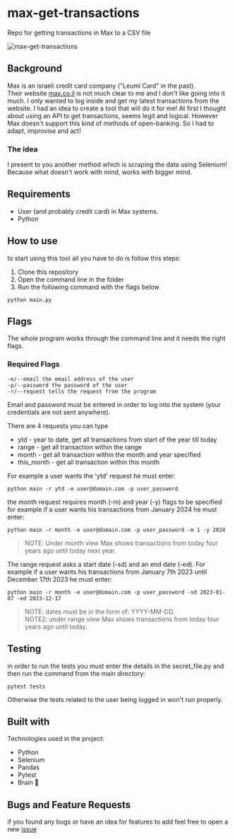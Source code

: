 # max-get-transactions

Repo for getting transactions in Max to a CSV file

![max-get-transactions](https://socialify.git.ci/VSciFlight/max-get-transactions/image?logo=https%3A%2F%2Fmedia.licdn.com%2Fdms%2Fimage%2FD4D03AQHxkHs-K9bSbA%2Fprofile-displayphoto-shrink_800_800%2F0%2F1673251636113%3Fe%3D1713398400%26v%3Dbeta%26t%3DD40rP28WlLGa-cyngSFNAQ2YsqCIMi6nvTfri7_MFGI&owner=1&theme=Auto)

## Background

Max is an israeli credit card company ("Leumi Card" in the past). <br>
Their website [max.co.il](www.max.co.il) is not much clear to me and I don't like going into it much. I only wanted to log inside and get my latest transactions from the website. I had an idea to create a tool that will do it for me! At first I thought about using an API to get transactions, seems legit and logical. However Max doesn't support this kind of methods of open-banking. So I had to adapt, improvise and act!

### The idea

I present to you another method which is scraping the data using Selenium! Because what doesn't work with mind, works with bigger mind.

## Requirements

* User (and probably credit card) in Max systems.
* Python

## How to use

to start using this tool all you have to do is follow this steps:

1. Clone this repository
2. Open the command line in the folder
3. Run the following command with the flags below

```
python main.py
```

## Flags

The whole program works through the command line and it needs the right flags.

### Required Flags
```
-e/--email the email address of the user
-p/--password the password of the user
-r/--request tells the request from the program
```

Email and password must be entered in order to log into the system (your credentials are not sent anywhere).

There are 4 requests you can type

* ytd - year to date, get all transactions from start of the year till today
* range - get all transaction within the range
* month - get all transaction within the month and year specified
* this_month - get all transaction within this month

For example a user wants the 'ytd' request he must enter:

```
python main -r ytd -e user@domain.com -p user_password
```

the month request requires month (-m) and year (-y) flags to be specified
for example if a user wants his transactions from January 2024 he must enter:

```
python main -r month -e user@domain.com -p user_password -m 1 -y 2024
```

> NOTE: Under month view Max shows transactions from today four years ago until today next year.

The range request asks a start date (-sd) and an end date (-ed).
For example if a user wants his transactions from January 7th 2023 until December 17th 2023 he must enter:

```
python main -r month -e user@domain.com -p user_password -sd 2023-01-07 -ed 2023-12-17
```

> NOTE: dates must be in the form of: YYYY-MM-DD. <br>
NOTE2: under range view Max shows transactions from today four years ago until today.

## Testing

in order to run the tests you must enter the details in the secret_file.py and then run the command from the main directory:

```
pytest tests
```

Otherwise the tests related to the user being logged in won't run properly.

## Built with

Technologies used in the project:

* Python
* Selenium
* Pandas
* Pytest
* Brain :brain:

## Bugs and Feature Requests

if you found any bugs or have an idea for features to add feel free to open a new [issue](https://github.com/VSciFlight/max-get-transactions/issues/new)
